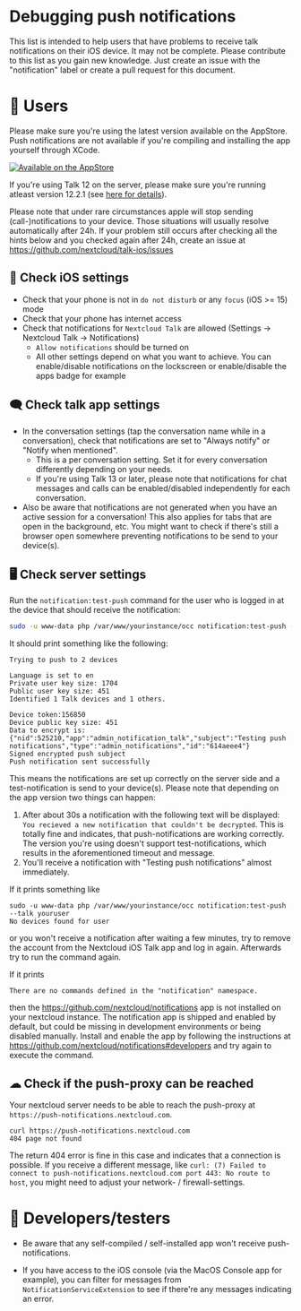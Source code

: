 
# Debugging push notifications

This list is intended to help users that have problems to receive talk notifications on their iOS device. It may 
not be complete. Please contribute to this list as you gain new knowledge. Just create an issue with the 
"notification" label or create a pull request for this document. 

# 📱 Users
Please make sure you're using the latest version available on the AppStore. Push notifications are not available if you're compiling and installing the app yourself through XCode.

[![Available on the AppStore](https://github.com/nextcloud/talk-ios/blob/master/docs/App%20Store/Download_on_the_App_Store_Badge.svg)](https://itunes.apple.com/app/id1296825574)

If you're using Talk 12 on the server, please make sure you're running atleast version 12.2.1 (see [here for details](https://github.com/nextcloud/spreed/pull/6329)).

Please note that under rare circumstances apple will stop sending (call-)notifications to your device. Those situations will usually resolve automatically after 24h. If your problem still occurs after checking all the hints below and you checked again after 24h, create an issue at https://github.com/nextcloud/talk-ios/issues

## 🍎 Check iOS settings

- Check that your phone is not in `do not disturb` or any `focus` (iOS >= 15) mode
- Check that your phone has internet access
- Check that notifications for `Nextcloud Talk` are allowed (Settings -> Nextcloud Talk -> Notifications)
  - `Allow notifications` should be turned on
  - All other settings depend on what you want to achieve. You can enable/disable notifications on the lockscreen or enable/disable the apps badge for example
 

## 🗨️ Check talk app settings

- In the conversation settings (tap the conversation name while in a conversation), check that notifications are set to 
  "Always notify" or "Notify when mentioned".
	- This is a per conversation setting. Set it for every conversation differently depending on your 
      needs.
    - If you're using Talk 13 or later, please note that notifications for chat messages and calls can be enabled/disabled independently for each conversation.
- Also be aware that notifications are not generated when you have an active session for a conversation! This also applies for tabs that are open in the background, etc. You might want to check if there's still a browser open somewhere preventing notifications to be send to your device(s).

## 🖥 Check server settings

Run the `notification:test-push` command for the user who is logged in at the device that should receive the notification:

```bash
sudo -u www-data php /var/www/yourinstance/occ notification:test-push --talk youruser
```

It should print something like the following:
```
Trying to push to 2 devices
  
Language is set to en
Private user key size: 1704
Public user key size: 451
Identified 1 Talk devices and 1 others.

Device token:156850
Device public key size: 451
Data to encrypt is: {"nid":525210,"app":"admin_notification_talk","subject":"Testing push notifications","type":"admin_notifications","id":"614aeee4"}
Signed encrypted push subject
Push notification sent successfully
```
This means the notifications are set up correctly on the server side and a test-notification is send to your device(s). Please note that depending on the app version two things can happen:

1. After about 30s a notification with the following text will be displayed: `You recieved a new notification that couldn't be decrypted`. This is totally fine and indicates, that push-notifications are working correctly. The version you're using doesn't support test-notifications, which results in the aforementioned timeout and message.
2. You'll receive a notification with "Testing push notifications" almost immediately.

If it prints something like
```
sudo -u www-data php /var/www/yourinstance/occ notification:test-push --talk youruser
No devices found for user
```
or you won't receive a notification after waiting a few minutes, try to remove the account from the Nextcloud iOS Talk app and log in again. Afterwards try to run the command
 again.
 
If it prints
```
There are no commands defined in the "notification" namespace. 
```
then the https://github.com/nextcloud/notifications app is not installed on your nextcloud instance.
The notification app is shipped and enabled by default, but could be missing in development environments or being disabled manually.
Install and enable the app by following the instructions at https://github.com/nextcloud/notifications#developers and
 try again to execute the command.
 
 ## ☁ Check if the push-proxy can be reached
 Your nextcloud server needs to be able to reach the push-proxy at `https://push-notifications.nextcloud.com`.
 ```
 curl https://push-notifications.nextcloud.com
 404 page not found
```
The return 404 error is fine in this case and indicates that a connection is possible. If you receive a different message, like `curl: (7) Failed to connect to push-notifications.nextcloud.com port 443: No route to host`, you might need to adjust your network- / firewall-settings.

# 🦺 Developers/testers
- Be aware that any self-compiled / self-installed app won't receive push-notifications.

- If you have access to the iOS console (via the MacOS Console app for example), you can filter for messages from `NotificationServiceExtension` to see if there're any messages indicating an error.
